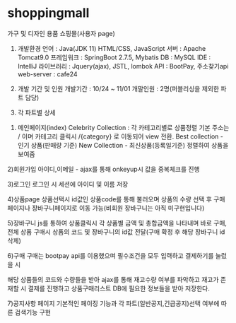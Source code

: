 # shoppingmall
가구 및 디자인 용품 쇼핑몰(사용자 page)

1. 개발환경
언어 : Java(JDK 11) HTML/CSS, JavaScript
서버 : Apache Tomcat9.0
프레임워크 : SpringBoot 2.7.5, Mybatis
DB : MySQL
IDE : IntelliJ
라이브러리 : Jquery(ajax), JSTL, lombok
API : BootPay, 주소찾기api
web-server : cafe24

2. 개발 기간 및 인원
개발기간 : 10/24 ~ 11/01
개말인원 : 2명(퍼블리싱을 제외한 파트 담당)

3. 각 파트별 상세
1) 메인페이지(index)
Celebrity Collection : 각 카테고리별로 상품정렬
기본 주소는 / 이며
카테고리 클릭시 /{category} 로 이동되어 view 전환.
Best collection - 인기 상품(판매량 기준) 
New Collection - 최신상품(등록일기준) 정렬하여 상품을 보여줌

2)회원가입
아이디,이메일 - ajax를 통해 onkeyup시 값을 중복체크를 진행

3)로그인
로그인 시 세션에 아이디 및 이름 저장

4)상품page
상품선택시 id값인 상품code를 통해 불러오며
상품의 수량 선택 후 구매페이지나 장바구니페이지로 이동 가능(비회원 장바구니는 아직 미구현입니다)

5)장바구니
js를 통하여 상품클릭시 각 상품별 금액 및 총합금액을 나타내며
바로 구매, 전체 상품 구매시 상품의 코드 및 장바구니의 id값 전달(구매 확정 후 해당 장바구니 id 삭제)

6)구매
구매는 bootpay api를 이용했으며
필수조건을 모두 입력하고 결제하기를 눌렀을 시

해당 상품들의 코드와 수량들을 받아
ajax를 통해 재고수량 여부를 파악하고
재고가 존재할 시 결제를 진행하고 상품구매리스트 DB에 필요한 정보들을 받아 저장한다.

7)공지사항 페이지
기본적인 페이징 기능과 각 파트(일반공지,긴급공지)선택 여부에 따른 검색기능 구현





